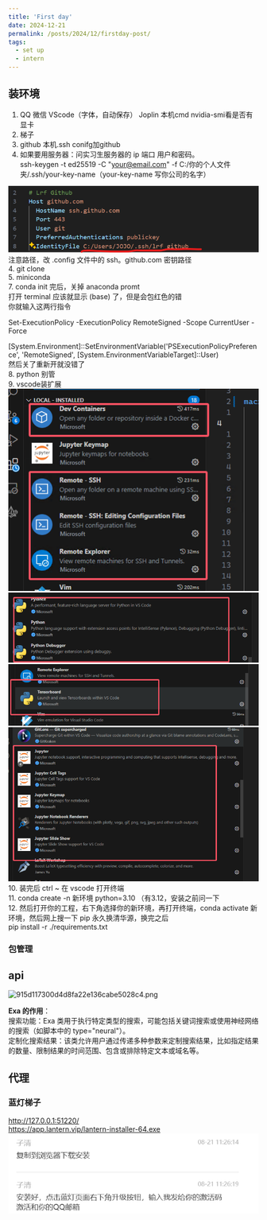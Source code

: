 ```yaml
---
title: 'First day'
date: 2024-12-21
permalink: /posts/2024/12/firstday-post/
tags:
  - set up
  - intern
---
```




## 装环境

1.  QQ 微信 VScode（字体，自动保存） Joplin 本机cmd nvidia-smi看是否有显卡
2.  梯子
3.  github 本机.ssh conifg加github
4.  如果要用服务器：问实习生服务器的 ip 端口 用户和密码。  
    ssh-keygen -t ed25519 -C "your@email.com" -f C:/你的个人文件夹/.ssh/your-key-name（your-key-name 写你公司的名字）

![68a3671ca191207c463d7b1f1855b56a.png](/images/_resources/68a3671ca191207c463d7b1f1855b56a.png)  
注意路径，改 .config 文件中的 ssh。github.com 密钥路径  
4\. git clone  
5\. miniconda  
7\. conda init 完后，关掉 anaconda promt  
打开 terminal 应该就显示 (base) 了，但是会包红色的错  
你就输入这两行指令

Set-ExecutionPolicy -ExecutionPolicy RemoteSigned -Scope CurrentUser -Force

\[System.Environment\]::SetEnvironmentVariable('PSExecutionPolicyPreference', 'RemoteSigned', \[System.EnvironmentVariableTarget\]::User)  
然后关了重新开就没错了  
8\. python 别管  
9\. vscode装扩展  
![2b145d841df1130247a7f9ec4bb40e2c.png](_resources/2b145d841df1130247a7f9ec4bb40e2c.png)  
![73f2b901b51222ce51a5dcc0115e9bf9.png](_resources/73f2b901b51222ce51a5dcc0115e9bf9.png)  
![78e12036f868db4407168df08b90a781.png](_resources/78e12036f868db4407168df08b90a781.png)  
![47fd03f8771984511213c1350728f795.png](_resources/47fd03f8771984511213c1350728f795.png)  
10\. 装完后 ctrl ~ 在 vscode 打开终端  
11\. conda create -n 新环境 python=3.10 （有3.12，安装之前问一下  
12\. 然后打开你的工程，右下角选择你的新环境，再打开终端，conda activate 新环境，然后网上搜一下 pip 永久换清华源，换完之后  
pip install -r ./requirements.txt

### 包管理

## api

![915d117300d4d8fa22e136cabe5028c4.png](../_resources/915d117300d4d8fa22e136cabe5028c4.png)

**Exa 的作用**：  
搜索功能：Exa 类用于执行特定类型的搜索，可能包括关键词搜索或使用神经网络的搜索（如脚本中的 type="neural"）。  
定制化搜索结果：该类允许用户通过传递多种参数来定制搜索结果，比如指定结果的数量、限制结果的时间范围、包含或排除特定文本或域名等。

## 代理

### 蓝灯梯子

http://127.0.0.1:51220/  
https://app.lantern.vip/lantern-installer-64.exe  
![48562b48da1fae0a92ae6705716ada75.png](../images/_resources/48562b48da1fae0a92ae6705716ada75.png)